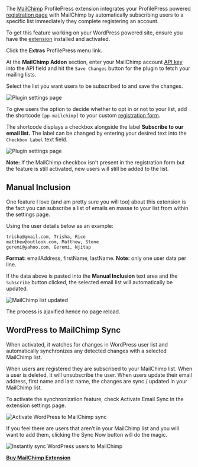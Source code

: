 The [MailChimp](http://profilepress.net/downloads/mailchimp/) ProfilePress extension integrates your ProfilePress powered [registration page](../build/registration-form.md) with MailChimp by automatically subscribing users to a specific list immediately they complete registering an account.


To get this feature working on your WordPress powered site, ensure you have the [extension](http://profilepress.net/downloads/mailchimp/) installed and activated.


Click the **Extras** ProfilePress menu link.


At the **MailChimp Addon** section, enter your MailChimp account [API key](https://admin.mailchimp.com/account/api/) into the API field and hit the `Save Changes` button for the plugin to fetch your mailing lists.


Select the list you want users to be subscribed to and save the changes.


![Plugin settings page](img/mc-settings-page.png)


To give users the option to decide whether to opt in or not to your list, add the shortcode `[pp-mailchimp]` to your custom [registration form](../build/registration-form.md).


The shortcode displays a checkbox alongside the label **Subscribe to our email list.** The label can be changed by entering your desired text into the `Checkbox Label` text field.


![Plugin settings page](img/mc-demo.png)

**Note:** If the MailChimp checkbox isn't present in the registration form but the feature is still activated, new users will still be added to the list.


## Manual Inclusion
One feature I love (and am pretty sure you will too) about this extension is the fact you can subscribe a list of emails en masse to your list from within the settings page.


Using the user details below as an example:

```
trisha@gmail.com, Trisha, Rice
matthew@outlook.com, Matthew, Stone
geremi@yahoo.com, Geremi, Njitap
```


**Format:** emailAddress, firstName, lastName.
**Note:** only one user data per line.


If the data above is pasted into the **Manual Inclusion** text area and the `Subscribe` button clicked, the selected email list will automatically be updated.


![MailChimp list updated](img/mc-list-update.png)


The process is ajaxified hence no page reload.


## WordPress to MailChimp Sync

When activated, it watches for changes in WordPress user list and automatically synchronizes any detected changes with a selected MailChimp list.


When users are registered they are subscribed to your MailChimp list. When a user is deleted, it will unsubscribe the user. When users update their email address, first name and last name, the changes are sync / updated in your MailChimp list.


To activate the synchronization feature, check Activate Email Sync in the extension settings page.


![Activate WordPress to MailChimp sync](https://profilepress-523b.kxcdn.com/wp-content/uploads/2015/09/wordpress-mailchimp-sync.png)


If you feel there are users that aren’t in your MailChimp list and you will want to add them, clicking the Sync Now button will do the magic.


![Instantly sync WordPress users to MailChimp](https://profilepress-523b.kxcdn.com/wp-content/uploads/2015/09/wordpress-mailchimp-sync-now.png)


<a href="http://profilepress.net/downloads/mailchimp/?ref=mailchimp_doc">
 <div class="buy-now-green">
      <strong>Buy MailChimp Extension</strong>
 </div>
</a>
